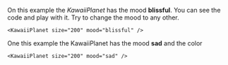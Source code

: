 On this example the *KawaiiPlanet* has the mood <b>blissful</b>. You can see the code and play with it. Try to change the mood to any other.

```
<KawaiiPlanet size="200" mood="blissful" />
```

One this example the KawaiiPlanet has the mood <b>sad</b> and the color

```example
<KawaiiPlanet size="200" mood="sad" />
```
